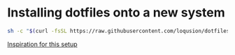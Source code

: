 # Installing dotfiles onto a new system

```sh
sh -c "$(curl -fsSL https://raw.githubusercontent.com/loqusion/dotfiles/main/install.sh?token=GHSAT0AAAAAABUV433AY3S4Z7DSGM4OJJWUYUEQSGA)"
```

[Inspiration for this setup](https://www.atlassian.com/git/tutorials/dotfiles)
